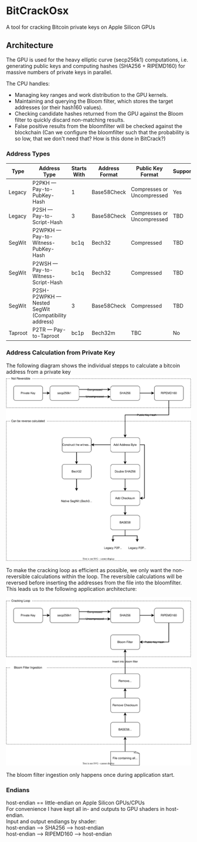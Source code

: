 # BitCrackOsx
A tool for cracking Bitcoin private keys on Apple Silicon GPUs


## Architecture
The GPU is used for the heavy elliptic curve (secp256k1) computations, i.e. generating public keys and computing hashes (SHA256 + RIPEMD160) for massive numbers of private keys in parallel.

The CPU handles:
* Managing key ranges and work distribution to the GPU kernels.
* Maintaining and querying the Bloom filter, which stores the target addresses (or their hash160 values).
* Checking candidate hashes returned from the GPU against the Bloom filter to quickly discard non-matching results.
* False positive results from the bloomfilter will be checked against the blockchain (Can we configure the bloomfilter such that the probability is so low, that we don't need that? How is this done in BitCrack?)

### Address Types
|Type|Address Type|Starts With|Address Format|Public Key Format|Supported|
|----|------------|-----------|--------------|-----------------|---------|
|Legacy|P2PKH — Pay-to-PubKey-Hash|1|Base58Check|Compresses or Uncompressed|Yes|
|Legacy|P2SH — Pay-to-Script-Hash|3|Base58Check|Compresses or Uncompressed|TBD|
|SegWit|P2WPKH — Pay-to-Witness-PubKey-Hash|bc1q|Bech32|Compressed|TBD|
|SegWit|P2WSH — Pay-to-Witness-Script-Hash|bc1q|Bech32|Compressed|TBD|
|SegWit|P2SH-P2WPKH — Nested SegWit (Compatibility address)|3|Base58Check|Compressed|TBD|
|Taproot|P2TR — Pay-to-Taproot|bc1p|Bech32m|TBC|No|

### Address Calculation from Private Key
The following diagram shows the individual stepps to calculate a bitcoin address from a private key
<img src="https://raw.githubusercontent.com/eztam-/BitCrackOSX/refs/heads/main/img/calc_by_address_types.drawio.svg">

To make the cracking loop as efficient as possible, we only want the non-reversible calculations within the loop.
The reversible calculations will be reversed before inserting the addresses from the file into the bloomfilter. 
This leads us to the following application architecture:

<img src="https://raw.githubusercontent.com/eztam-/BitCrackOSX/refs/heads/main/img/architecture.drawio.svg">

The bloom filter ingestion only happens once during application start.

### Endians
host-endian == little-endian on Apple Silicon GPUs/CPUs<br>
For convenience I have kept all in- and outputs to GPU shaders in host-endian.<br>
Input and output endiangs by shader:<br>
host-endian --> SHA256    --> host-endian<br>
host-endian --> RIPEMD160 --> host-endian<br>

